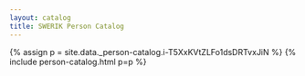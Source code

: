 ```yaml
---
layout: catalog
title: SWERIK Person Catalog
---
```

{% assign p = site.data._person-catalog.i-T5XxKVtZLFo1dsDRTvxJiN %}
{% include person-catalog.html p=p %}

